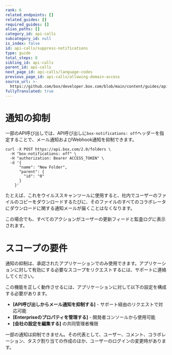 ```yaml
---
rank: 6
related_endpoints: []
related_guides: []
required_guides: []
alias_paths: []
category_id: api-calls
subcategory_id: null
is_index: false
id: api-calls/suppress-notifications
type: guide
total_steps: 8
sibling_id: api-calls
parent_id: api-calls
next_page_id: api-calls/language-codes
previous_page_id: api-calls/allowing-domain-access
source_url: >-
  https://github.com/box/developer.box.com/blob/main/content/guides/api-calls/suppress-notifications.md
fullyTranslated: true
---
```

# 通知の抑制

一部のAPI呼び出しでは、API呼び出しに`box-notifications: off`ヘッダーを指定することで、メール通知およびWebhook通知を抑制できます。

<Tabs>

<Tab title="cURL">

```curl
curl -X POST https://api.box.com/2.0/folders \
  -H "box-notifications: off" \
  -H "authorization: Bearer ACCESS_TOKEN" \
  -d '{
      "name": "New Folder",
      "parent": {
        "id": "0"
      }
    }'
```

</Tab>

</Tabs>

たとえば、これをウイルススキャンツールに使用すると、社内でユーザーのファイルのコピーをダウンロードするたびに、そのファイルのすべてのコラボレータにダウンロードに関する通知メールが届くことはなくなります。

この場合でも、すべてのアクションがユーザーの更新フィードと監査ログに表示されます。

<Message type="warning">

# スコープの要件

通知の抑制は、承認されたアプリケーションでのみ使用できます。アプリケーションに対して有効にする必要なスコープをリクエストするには、サポートに連絡してください。

この機能を正しく動作させるには、アプリケーションに対して以下の設定を構成する必要があります。

* **\[API呼び出しからメール通知を抑制する]** - サポート経由のリクエストで対応可能
* **\[Enterpriseのプロパティを管理する]** - 開発者コンソールから使用可能
* **\[会社の設定を編集する]** の共同管理者権限

</Message>

<Message type="notice">

一部の通知は抑制できません。その代表として、ユーザー、コメント、コラボレーション、タスク割り当ての作成のほか、ユーザーのログインの変更時があります。

</Message>
